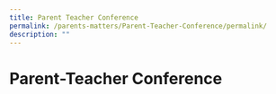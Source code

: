 ```yaml
---
title: Parent Teacher Conference
permalink: /parents-matters/Parent-Teacher-Conference/permalink/
description: ""
---
```


Parent-Teacher Conference
=========================